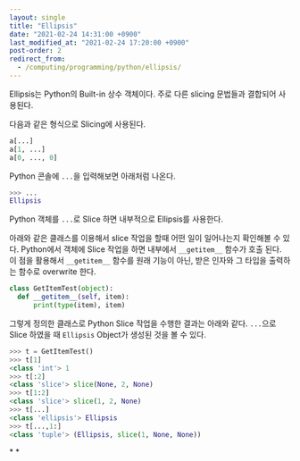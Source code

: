 ```yaml
---
layout: single
title: "Ellipsis"
date: "2021-02-24 14:31:00 +0900"
last_modified_at: "2021-02-24 17:20:00 +0900"
post-order: 2
redirect_from:
  - /computing/programming/python/ellipsis/
---
```

Ellipsis는 Python의 Built-in 상수 객체이다. 주로 다른 slicing 문법들과 결합되어 사용된다.

다음과 같은 형식으로 Slicing에 사용된다.

```python
a[...]
a[1, ...]
a[0, ..., 0]
```

Python 콘솔에 `...`을 입력해보면 아래처럼 나온다.

```python
>>> ...
Ellipsis
```

Python 객체를 `...`로 Slice 하면 내부적으로 Ellipsis를 사용한다.

아래와 같은 클래스를 이용해서 slice 작업을 할때 어떤 일이 일어나는지 확인해볼 수 있다.
Python에서 객체에 Slice 작업을 하면 내부에서 `__getitem__` 함수가 호출 된다.
이 점을 활용해서 `__getitem__` 함수를 원래 기능이 아닌, 받은 인자와 그 타입을 출력하는 함수로 overwrite 한다.

```python
class GetItemTest(object):
  def __getitem__(self, item):
      print(type(item), item)
```

그렇게 정의한 클래스로 Python Slice 작업을 수행한 결과는 아래와 같다.
`...`으로 Slice 하였을 때 `Ellipsis` Object가 생성된 것을 볼 수 있다.

```python
>>> t = GetItemTest()
>>> t[1]
<class 'int'> 1
>>> t[:2]
<class 'slice'> slice(None, 2, None)
>>> t[1:2]
<class 'slice'> slice(1, 2, None)
>>> t[...]
<class 'ellipsis'> Ellipsis
>>> t[...,1:]
<class 'tuple'> (Ellipsis, slice(1, None, None))
```

<div class="md-reference" markdown="1">
* <https://docs.python.org/3/library/constants.html?highlight=ellipsis#Ellipsis>
* <https://stackoverflow.com/questions/752602/slicing-in-python-expressions-documentation>
</div>
